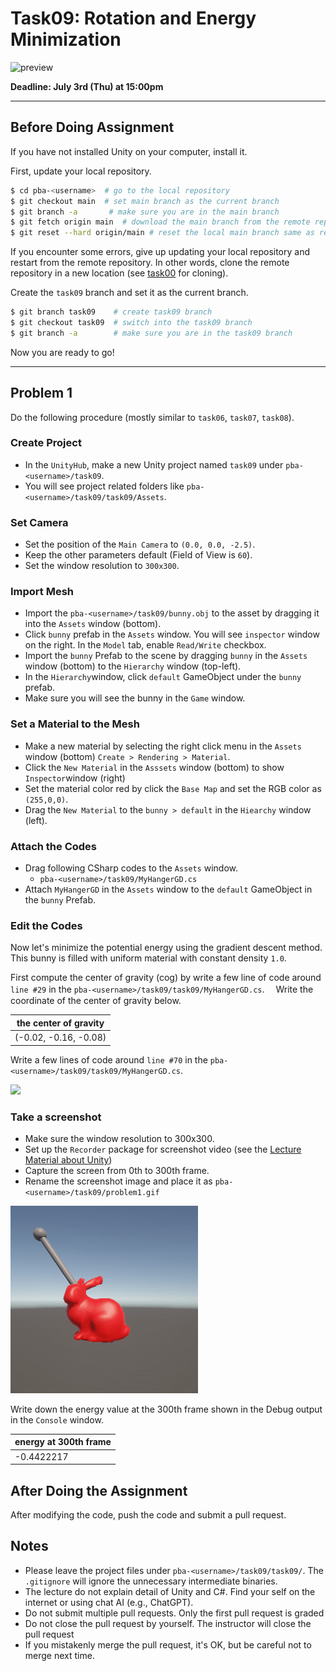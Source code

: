 # Task09: Rotation and Energy Minimization

![preview](thumbnail.gif)

**Deadline: July 3rd (Thu) at 15:00pm**

----

## Before Doing Assignment

If you have not installed Unity on your computer, install it.

First, update your local repository.

```bash
$ cd pba-<username>  # go to the local repository
$ git checkout main  # set main branch as the current branch
$ git branch -a       # make sure you are in the main branch
$ git fetch origin main  # download the main branch from the remote repository
$ git reset --hard origin/main # reset the local main branch same as remote repository
```

If you encounter some errors, give up updating your local repository and restart from the remote repository.
In other words, clone the remote repository in a new location (see [task00](../task00) for cloning).

Create the `task09` branch and set it as the current branch.

```bash
$ git branch task09    # create task09 branch
$ git checkout task09  # switch into the task09 branch
$ git branch -a        # make sure you are in the task09 branch
```

Now you are ready to go!

---

## Problem 1

Do the following procedure (mostly similar to `task06`, `task07`, `task08`).

### Create Project
- In the `UnityHub`, make a new Unity project named `task09` under `pba-<username>/task09`.
- You will see project related folders like `pba-<username>/task09/task09/Assets`.

### Set Camera
- Set the position of the `Main Camera` to `(0.0, 0.0, -2.5)`.
- Keep the other parameters default (Field of View is `60`).
- Set the window resolution to `300x300`.

### Import Mesh
- Import the `pba-<username>/task09/bunny.obj` to the asset by dragging it into the `Assets` window (bottom).
- Click `bunny` prefab in the `Assets` window. You will see `inspector` window on the right. In the `Model` tab, enable `Read/Write` checkbox.
- Import the `bunny` Prefab to the scene by dragging `bunny` in the `Assets` window (bottom) to the `Hierarchy` window (top-left).
- In the `Hierarchy`window, click `default` GameObject under the `bunny` prefab.
- Make sure you will see the bunny in the `Game` window.

### Set a Material to the Mesh
- Make a new material by selecting the right click menu in the `Assets` window (bottom) `Create > Rendering > Material`.
- Click the `New Material` in the `Asssets` window (bottom) to show `Inspector`window (right)
- Set the material color red by click the `Base Map` and set the RGB color as `(255,0,0)`.
- Drag the `New Material` to the `bunny > default` in the `Hiearchy` window (left).

### Attach the Codes
- Drag following CSharp codes to the `Assets` window. 
  - `pba-<username>/task09/MyHangerGD.cs`
- Attach `MyHangerGD` in the `Assets` window to the `default` GameObject in the `bunny` Prefab.

### Edit the Codes

Now let's minimize the potential energy using the gradient descent method. This bunny is filled with uniform material with constant density `1.0`.

First compute the center of gravity (cog) by write a few line of code around `line #29` in the `pba-<username>/task09/task09/MyHangerGD.cs`.　
Write the coordinate of the center of gravity below.

| the center of gravity |
|-----------------------|
| (-0.02, -0.16, -0.08) |

Write a few lines of code around `line #70` in the `pba-<username>/task09/task09/MyHangerGD.cs`.

<img src="doc_imgs/block_sparse_matrix.png" width="400">


### Take a screenshot
- Make sure the window resolution to 300x300.
- Set up the `Recorder` package for screenshot video (see the [Lecture Material about Unity](http://nobuyuki-umetani.com/pba2025s/unity.pdf))
- Capture the screen from 0th to 300th frame.
- Rename the screenshot image and place it as `pba-<username>/task09/problem1.gif`

![problem1](problem1.gif)

Write down the energy value at the 300th frame shown in the Debug output in the `Console` window.

| energy at 300th frame |
|-----------------------|
| -0.4422217            |




## After Doing the Assignment

After modifying the code, push the code and submit a pull request.


## Notes
- Please leave the project files under `pba-<username>/task09/task09/`. The `.gitignore` will ignore the unnecessary intermediate binaries.  
- The lecture do not explain detail of Unity and C#. Find your self on the internet or using chat AI (e.g., ChatGPT).
- Do not submit multiple pull requests. Only the first pull request is graded
- Do not close the pull request by yourself. The instructor will close the pull request
- If you mistakenly merge the pull request, it's OK, but be careful not to merge next time.
